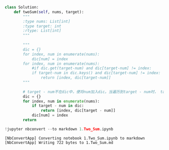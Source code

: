 

```python
class Solution:
    def twoSum(self, nums, target):
        """
        :type nums: List[int]
        :type target: int
        :rtype: List[int]
        """
        
        """
        dic = {}
        for index, num in enumerate(nums):
            dic[num] = index
        for index, num in enumerate(nums):
            #if dic.get(target-num) and dic[target-num] != index:
            if target-num in dic.keys() and dic[target-num] != index:
                return [index, dic[target-num]]
        """
        
        # target - num不在dic中，便将num加入dic。当遍历到target - num时， target - (target - num) = num便一定在dic中！！
        dic = {}
        for index, num in enumerate(nums):
            if target - num in dic:
                return [index, dic[target - num]]
            dic[num] = index
        return
```


```python
!jupyter nbconvert --to markdown 1.Two_Sum.ipynb
```

    [NbConvertApp] Converting notebook 1.Two_Sum.ipynb to markdown
    [NbConvertApp] Writing 722 bytes to 1.Two_Sum.md


